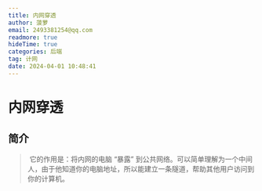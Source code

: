 ```yaml
---
title: 内网穿透
author: 菠萝
email: 2493381254@qq.com
readmore: true
hideTime: true
categories: 后端
tag: 计网
date: 2024-04-01 10:48:41
---
```


# 内网穿透



##  简介

> ​	它的作用是：将内网的电脑 “暴露” 到公共网络。可以简单理解为一个中间人，由于他知道你的电脑地址，所以能建立一条隧道，帮助其他用户访问到你的计算机。













